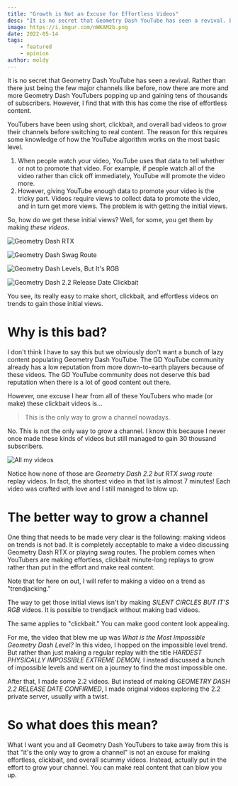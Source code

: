 ```yaml
---
title: "Growth is Not an Excuse for Effortless Videos"
desc: "It is no secret that Geometry Dash YouTube has seen a revival. But with that comes bad content."
image: https://i.imgur.com/nWKAM2b.png
date: 2022-05-14
tags:
    - featured
    - opinion
author: moldy
---
```


It is no secret that Geometry Dash YouTube has seen a revival. Rather than there just being the few major channels like before, now there are more and more Geometry Dash YouTubers popping up and gaining tens of thousands of subscribers. However, I find that with this has come the rise of effortless content.

YouTubers have been using short, clickbait, and overall bad videos to grow their channels before switching to real content. The reason for this requires some knowledge of how the YouTube algorithm works on the most basic level.

1. When people watch your video, YouTube uses that data to tell whether or not to promote that video. For example, if people watch all of the video rather than click off immediately, YouTube will promote the video more.
2. However, giving YouTube enough data to promote your video is the tricky part. Videos require views to collect data to promote the video, and in turn get more views. The problem is with getting the initial views.

So, how do we get these initial views? Well, for some, you get them by making *these videos*.

![Geometry Dash RTX](https://i.imgur.com/qKS9QGK.png)

![Geometry Dash Swag Route](https://i.imgur.com/lsuEZdX.png)

![Geometry Dash Levels, But It's RGB](https://i.imgur.com/uxjxFy9.png)

![Geometry Dash 2.2 Release Date Clickbait](https://i.imgur.com/vSxMrlm.png)

You see, its really easy to make short, clickbait, and effortless videos on trends to gain those initial views.

# Why is this bad?

I don't think I have to say this but we obviously don't want a bunch of lazy content populating Geometry Dash YouTube. The GD YouTube community already has a low reputation from more down-to-earth players because of these videos. The GD YouTube community does not deserve this bad reputation when there is a lot of good content out there.

However, one excuse I hear from all of these YouTubers who made (or make) these clickbait videos is...

> This is the only way to grow a channel nowadays.

No. This is not the only way to grow a channel. I know this because I never once made these kinds of videos but still managed to gain 30 thousand subscribers.

![All my videos](https://i.imgur.com/1yc0fWQ.png)

Notice how none of those are *Geometry Dash 2.2 but RTX swag route* replay videos. In fact, the shortest video in that list is almost 7 minutes! Each video was crafted with love and I still managed to blow up.

# The better way to grow a channel

One thing that needs to be made very clear is the following: making videos on trends is not bad. It is completely acceptable to make a video discussing Geometry Dash RTX or playing swag routes. The problem comes when YouTubers are making effortless, clickbait minute-long replays to grow rather than put in the effort and make real content.

Note that for here on out, I will refer to making a video on a trend as "trendjacking."

The way to get those initial views isn't by making *SILENT CIRCLES BUT IT'S RGB* videos. It is possible to trendjack without making bad videos.

The same applies to "clickbait." You can make good content look appealing.

For me, the video that blew me up was *What is the Most Impossible Geometry Dash Level?* In this video, I hopped on the impossible level trend. But rather than just making a regular replay with the title *HARDEST PHYSICALLY IMPOSSIBLE EXTREME DEMON,* I instead discussed a bunch of impossible levels and went on a journey to find the most impossible one.

After that, I made some 2.2 videos. But instead of making *GEOMETRY DASH 2.2 RELEASE DATE CONFIRMED*, I made original videos exploring the 2.2 private server, usually with a twist.

# So what does this mean?

What I want you and all Geometry Dash YouTubers to take away from this is that "it's the only way to grow a channel" is not an excuse for making effortless, clickbait, and overall scummy videos. Instead, actually put in the effort to grow your channel. You can make real content that can blow you up.